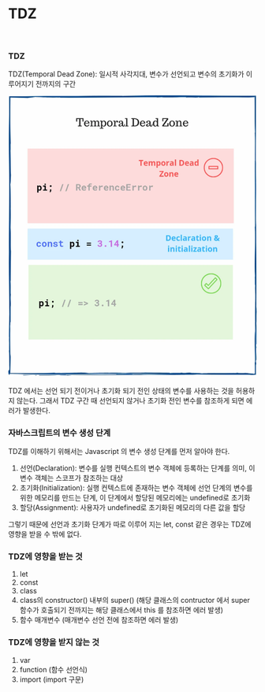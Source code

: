 # TDZ

<br>

### TDZ

TDZ(Temporal Dead Zone): 일시적 사각지대, 변수가 선언되고 변수의 초기화가 이루어지기 전까지의 구간

![tdz](../images/JavaScript/tdz.png)

TDZ 에서는 선언 되기 전이거나 초기화 되기 전인 상태의 변수를 사용하는 것을 허용하지 않는다. 그래서 TDZ 구간 때 선언되지 않거나 초기화 전인 변수를 참조하게 되면 에러가 발생한다.

### 자바스크립트의 변수 생성 단계

TDZ를 이해하기 위해서는 Javascript 의 변수 생성 단계를 먼저 알아야 한다.

1. 선언(Declaration): 변수를 실행 컨텍스트의 변수 객체에 등록하는 단계를 의미, 이 변수 객체는 스코프가 참조하는 대상
2. 초기화(Initialization): 실행 컨텍스트에 존재하는 변수 객체에 선언 단계의 변수를 위한 메모리를 만드는 단계, 이 단계에서 할당된 메모리에는 undefined로 초기화
3. 할당(Assignment): 사용자가 undefined로 초기화된 메모리의 다른 값을 할당

그렇기 때문에 선언과 초기화 단계가 따로 이루어 지는 let, const 같은 경우는 TDZ에 영향을 받을 수 밖에 없다.

### TDZ에 영향을 받는 것

1. let
2. const
3. class
4. class의 constructor() 내부의 super() (해당 클래스의 contructor 에서 super 함수가 호출되기 전까지는 해당 클래스에서 this 를 참조하면 에러 발생)
5. 함수 매개변수 (매개변수 선언 전에 참조하면 에러 발생)

### TDZ에 영향을 받지 않는 것

1. var
2. function (함수 선언식)
3. import (import 구문)
